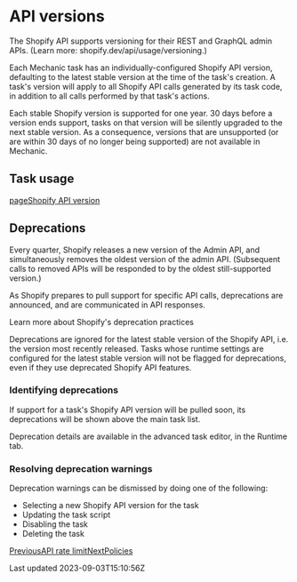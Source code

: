 # API versions

The Shopify API supports versioning for their REST and GraphQL admin APIs. (Learn more: shopify.dev/api/usage/versioning.)

Each Mechanic task has an individually-configured Shopify API version, defaulting to the latest stable version at the time of the task's creation. A task's version will apply to all Shopify API calls generated by its task code, in addition to all calls performed by that task's actions.

Each stable Shopify version is supported for one year. 30 days before a version ends support, tasks on that version will be silently upgraded to the next stable version. As a consequence, versions that are unsupported (or are within 30 days of no longer being supported) are not available in Mechanic.

## Task usage
[pageShopify API version](/core/tasks/shopify-api-version)
## Deprecations

Every quarter, Shopify releases a new version of the Admin API, and simultaneously removes the oldest version of the admin API. (Subsequent calls to removed APIs will be responded to by the oldest still-supported version.)

As Shopify prepares to pull support for specific API calls, deprecations are announced, and are communicated in API responses.

Learn more about Shopify's deprecation practices

Deprecations are ignored for the latest stable version of the Shopify API, i.e. the version most recently released. Tasks whose runtime settings are configured for the latest stable version will not be flagged for deprecations, even if they use deprecated Shopify API features.

### Identifying deprecations

If support for a task's Shopify API version will be pulled soon, its deprecations will be shown above the main task list.

Deprecation details are available in the advanced task editor, in the Runtime tab.

### Resolving deprecation warnings

Deprecation warnings can be dismissed by doing one of the following:

- Selecting a new Shopify API version for the task
- Updating the task script
- Disabling the task
- Deleting the task

[PreviousAPI rate limit](/core/shopify/api-rate-limit)[NextPolicies](/platform/policies)

Last updated 2023-09-03T15:10:56Z